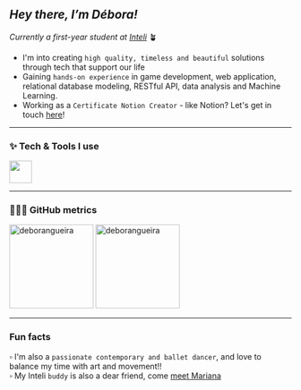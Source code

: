  ## _Hey there, I’m Débora!_
*Currently a first-year student at [Inteli](https://www.inteli.edu.br/)* 🪴 

- I'm into creating `high quality, timeless and beautiful` solutions through tech that support our life
- Gaining `hands-on experience` in game development, web application, relational database modeling, RESTful API, data analysis and Machine Learning.
- Working as a `Certificate Notion Creator` - like Notion? Let's get in touch [here](https://deborapereira.notion.site/8c2e24965d3b48fda6a5a1fdf89449b3)!  

--- 

### ✨ Tech & Tools I use

<img src="https://skillicons.dev/icons?i=html,css,js,python,vscode,supabase,npm,github,figma,notion,nodejs,postgresql" height="40"/>

---
### 👩🏻‍💻 GitHub metrics

 <div align="left">
 <td><img height="150em" src="https://github-readme-stats.vercel.app/api?username=deborangueira&show_icons=true&locale=en" alt="deborangueira" /></a>
  <a href="https://github.com/deborangueira" target="_blank">
    <img height="150em" src="https://github-readme-stats.vercel.app/api/top-langs/?username=deborangueira&layout=compact" alt="deborangueira"/>
  </a>
</div>  

---
### Fun facts

▫️ I'm also a `passionate contemporary and ballet dancer`, and love to balance my time with art and movement!!\
▫️ My Inteli `buddy` is also a dear friend, come [meet Mariana](https://github.com/marimari0945)
